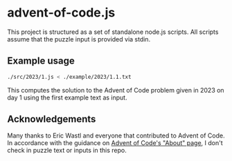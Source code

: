 # advent-of-code.js

This project is structured as a set of standalone node.js scripts. All scripts assume that the
puzzle input is provided via stdin.

## Example usage

```sh
./src/2023/1.js < ./example/2023/1.1.txt
```

This computes the solution to the Advent of Code problem given in 2023 on day 1 using the first
example text as input.

## Acknowledgements

Many thanks to Eric Wastl and everyone that contributed to Advent of Code. In accordance with the
guidance on [Advent of Code's "About" page][1], I don't check in puzzle text or inputs in this repo.

[1]: https://adventofcode.com/about#faq_copying
